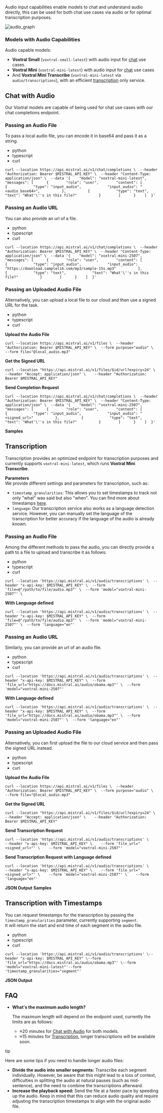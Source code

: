 Audio input capabilities enable models to chat and understand audio directly, this can be used for both chat use cases via audio or for optimal transcription purposes.

![audio_graph](https://docs.mistral.ai/img/audio.png)

### Models with Audio Capabilities[](https://docs.mistral.ai/capabilities/audio/#models-with-audio-capabilities "Direct link to Models with Audio Capabilities")

Audio capable models:

-   **Voxtral Small** (`voxtral-small-latest`) with audio input for [chat](https://docs.mistral.ai/capabilities/audio/#chat-with-audio) use cases.
-   **Voxtral Mini** (`voxtral-mini-latest`) with audio input for [chat](https://docs.mistral.ai/capabilities/audio/#chat-with-audio) use cases
-   And **Voxtral Mini Transcribe** (`voxtral-mini-latest` via `audio/transcriptions`), with an efficient [transcription](https://docs.mistral.ai/capabilities/audio/#transcription) only service.

## Chat with Audio[](https://docs.mistral.ai/capabilities/audio/#chat-with-audio "Direct link to Chat with Audio")

Our Voxtral models are capable of being used for chat use cases with our chat completions endpoint.

### Passing an Audio File[](https://docs.mistral.ai/capabilities/audio/#passing-an-audio-file "Direct link to Passing an Audio File")

To pass a local audio file, you can encode it in base64 and pass it as a string.

-   python
-   typescript
-   curl

```
curl --location https://api.mistral.ai/v1/chat/completions \  --header "Authorization: Bearer $MISTRAL_API_KEY" \  --header "Content-Type: application/json" \  --data '{    "model": "voxtral-mini-latest",    "messages": [      {        "role": "user",        "content": [          {            "type": "input_audio",            "input_audio": "<audio_base64>",          },          {            "type": "text",            "text": "What'\''s in this file?"          }        ]      }    ]  }'
```

### Passing an Audio URL[](https://docs.mistral.ai/capabilities/audio/#passing-an-audio-url "Direct link to Passing an Audio URL")

You can also provide an url of a file.

-   python
-   typescript
-   curl

```
curl --location https://api.mistral.ai/v1/chat/completions \  --header "Authorization: Bearer $MISTRAL_API_KEY" \  --header "Content-Type: application/json" \  --data '{    "model": "voxtral-mini-2507",    "messages": [      {        "role": "user",        "content": [          {            "type": "input_audio",            "input_audio": "https://download.samplelib.com/mp3/sample-15s.mp3"          },          {            "type": "text",            "text": "What'\''s in this file?"          }        ]      }    ]  }'
```

### Passing an Uploaded Audio File[](https://docs.mistral.ai/capabilities/audio/#passing-an-uploaded-audio-file "Direct link to Passing an Uploaded Audio File")

Alternatively, you can upload a local file to our cloud and then use a signed URL for the task.

-   python
-   typescript
-   curl

**Upload the Audio File**

```
curl --location https://api.mistral.ai/v1/files \  --header "Authorization: Bearer $MISTRAL_API_KEY" \  --form purpose="audio" \  --form file="@local_audio.mp3"
```

**Get the Signed URL**

```
curl --location "https://api.mistral.ai/v1/files/$id/url?expiry=24" \    --header "Accept: application/json" \    --header "Authorization: Bearer $MISTRAL_API_KEY"
```

**Send Completion Request**

```
curl --location https://api.mistral.ai/v1/chat/completions \  --header "Authorization: Bearer $MISTRAL_API_KEY" \  --header "Content-Type: application/json" \  --data '{    "model": "voxtral-mini-2507",    "messages": [      {        "role": "user",        "content": [          {            "type": "input_audio",            "input_audio": "<signed_url>"          },          {            "type": "text",            "text": "What'\''s in this file?"          }        ]      }    ]  }'
```

**Samples**

## Transcription[](https://docs.mistral.ai/capabilities/audio/#transcription "Direct link to Transcription")

Transcription provides an optimized endpoint for transcription purposes and currently supports `voxtral-mini-latest`, which runs **Voxtral Mini Transcribe**.

**Parameters**  
We provide different settings and parameters for transcription, such as:

-   `timestamp_granularities`: This allows you to set timestamps to track not only "what" was said but also "when". You can find more about timestamps [here](https://docs.mistral.ai/capabilities/audio/#transcription-with-timestamps).
-   `language`: Our transcription service also works as a language detection service. However, you can manually set the language of the transcription for better accuracy if the language of the audio is already known.

### Passing an Audio File[](https://docs.mistral.ai/capabilities/audio/#passing-an-audio-file-1 "Direct link to Passing an Audio File")

Among the different methods to pass the audio, you can directly provide a path to a file to upload and transcribe it as follows:

-   python
-   typescript
-   curl

```
curl --location 'https://api.mistral.ai/v1/audio/transcriptions' \  --header "x-api-key: $MISTRAL_API_KEY" \  --form 'file=@"/path/to/file/audio.mp3"' \  --form 'model="voxtral-mini-2507"' \
```

**With Language defined**

```
curl --location 'https://api.mistral.ai/v1/audio/transcriptions' \  --header "x-api-key: $MISTRAL_API_KEY" \  --form 'file=@"/path/to/file/audio.mp3"' \  --form 'model="voxtral-mini-2507"' \  --form 'language="en"'
```

### Passing an Audio URL[](https://docs.mistral.ai/capabilities/audio/#passing-an-audio-url-1 "Direct link to Passing an Audio URL")

Similarly, you can provide an url of an audio file.

-   python
-   typescript
-   curl

```
curl --location 'https://api.mistral.ai/v1/audio/transcriptions' \  --header "x-api-key: $MISTRAL_API_KEY" \  --form 'file_url="https://docs.mistral.ai/audio/obama.mp3"' \  --form 'model="voxtral-mini-2507"'
```

**With Language defined**

```
curl --location 'https://api.mistral.ai/v1/audio/transcriptions' \  --header "x-api-key: $MISTRAL_API_KEY" \  --form 'file_url="https://docs.mistral.ai/audio/obama.mp3"' \  --form 'model="voxtral-mini-2507"' \  --form 'language="en"'
```

### Passing an Uploaded Audio File[](https://docs.mistral.ai/capabilities/audio/#passing-an-uploaded-audio-file-1 "Direct link to Passing an Uploaded Audio File")

Alternatively, you can first upload the file to our cloud service and then pass the signed URL instead.

-   python
-   typescript
-   curl

**Upload the Audio File**

```
curl --location https://api.mistral.ai/v1/files \  --header "Authorization: Bearer $MISTRAL_API_KEY" \  --form purpose="audio" \  --form file="@local_audio.mp3"
```

**Get the Signed URL**

```
curl --location "https://api.mistral.ai/v1/files/$id/url?expiry=24" \    --header "Accept: application/json" \    --header "Authorization: Bearer $MISTRAL_API_KEY"
```

**Send Transcription Request**

```
curl --location 'https://api.mistral.ai/v1/audio/transcriptions' \    --header "x-api-key: $MISTRAL_API_KEY" \    --form 'file_url="<signed_url>"' \    --form 'model="voxtral-mini-2507"'
```

**Send Transcription Request with Language defined**

```
curl --location 'https://api.mistral.ai/v1/audio/transcriptions' \    --header "x-api-key: $MISTRAL_API_KEY" \    --form 'file_url="<signed_url>"' \    --form 'model="voxtral-mini-2507"' \    --form 'language="en"'
```

**JSON Output** **Samples**

## Transcription with Timestamps[](https://docs.mistral.ai/capabilities/audio/#transcription-with-timestamps "Direct link to Transcription with Timestamps")

You can request timestamps for the transcription by passing the `timestamp_granularities` parameter, currently supporting `segment`.  
It will return the start and end time of each segment in the audio file.

-   python
-   typescript
-   curl

```
curl --location 'https://api.mistral.ai/v1/audio/transcriptions' \--header "x-api-key: $MISTRAL_API_KEY" \--form 'file_url="https://docs.mistral.ai/audio/obama.mp3"' \--form 'model="voxtral-mini-latest"'--form 'timestamp_granularities="segment"'
```

**JSON Output**

## FAQ[](https://docs.mistral.ai/capabilities/audio/#faq "Direct link to FAQ")

-   **What's the maximum audio length?**
    
    The maximum length will depend on the endpoint used, currently the limits are as follows:
    
    -   ≈20 minutes for [Chat with Audio](https://docs.mistral.ai/capabilities/audio/#chat-with-audio) for both models.
    -   ≈15 minutes for [Transcription](https://docs.mistral.ai/capabilities/audio/#transcription), longer transcriptions will be available soon.

tip

Here are some tips if you need to handle longer audio files:

-   **Divide the audio into smaller segments:** Transcribe each segment individually. However, be aware that this might lead to a loss of context, difficulties in splitting the audio at natural pauses (such as mid-sentence), and the need to combine the transcriptions afterward.
-   **Increase the playback speed:** Send the file at a faster pace by speeding up the audio. Keep in mind that this can reduce audio quality and require adjusting the transcription timestamps to align with the original audio file.